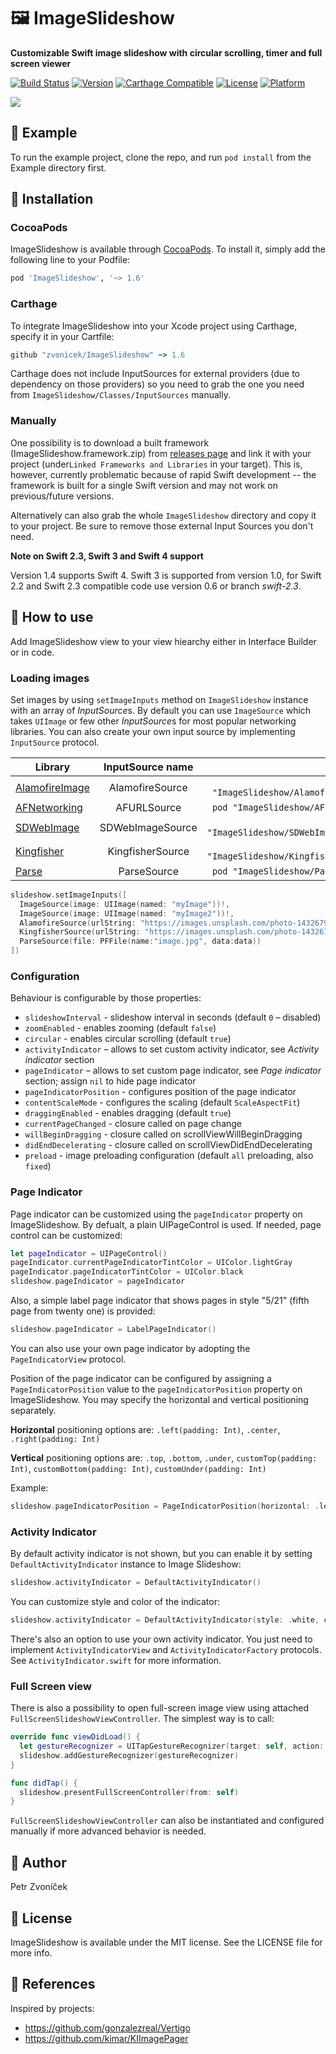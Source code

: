 # 🖼 ImageSlideshow

**Customizable Swift image slideshow with circular scrolling, timer and full screen viewer**

[![Build Status](https://www.bitrise.io/app/9aaf3e552f3a575c.svg?token=AjiVckTN9ItQtJs873mYMw&branch=master)](https://www.bitrise.io/app/9aaf3e552f3a575c)
[![Version](https://img.shields.io/cocoapods/v/ImageSlideshow.svg?style=flat)](http://cocoapods.org/pods/ImageSlideshow)
[![Carthage Compatible](https://img.shields.io/badge/Carthage-compatible-4BC51D.svg?style=flat)](https://github.com/Carthage/Carthage)
[![License](https://img.shields.io/cocoapods/l/ImageSlideshow.svg?style=flat)](http://cocoapods.org/pods/ImageSlideshow)
[![Platform](https://img.shields.io/cocoapods/p/ImageSlideshow.svg?style=flat)](http://cocoapods.org/pods/ImageSlideshow)



![](https://dzwonsemrish7.cloudfront.net/items/2R06283n040V3P3p0i42/ezgif.com-optimize.gif)

## 📱 Example

To run the example project, clone the repo, and run `pod install` from the Example directory first.

## 🔧 Installation

### CocoaPods
ImageSlideshow is available through [CocoaPods](http://cocoapods.org). To install
it, simply add the following line to your Podfile:

```ruby
pod 'ImageSlideshow', '~> 1.6'
```

### Carthage
To integrate ImageSlideshow into your Xcode project using Carthage, specify it in your Cartfile:

```ruby
github "zvonicek/ImageSlideshow" ~> 1.6
```

Carthage does not include InputSources for external providers (due to dependency on those providers) so you need to grab the one you need from `ImageSlideshow/Classes/InputSources` manually.

### Manually
One possibility is to download a built framework (ImageSlideshow.framework.zip) from [releases page](https://github.com/zvonicek/ImageSlideshow/releases/) and link it with your project (under`Linked Frameworks and Libraries` in your target). This is, however, currently problematic because of rapid Swift development -- the framework is built for a single Swift version and may not work on previous/future versions.

Alternatively can also grab the whole `ImageSlideshow` directory and copy it to your project. Be sure to remove those external Input Sources you don't need.

**Note on Swift 2.3, Swift 3 and Swift 4 support**

Version 1.4 supports Swift 4. Swift 3 is supported from version 1.0, for Swift 2.2 and Swift 2.3 compatible code use version 0.6 or branch *swift-2.3*.


## 🔨 How to use

Add ImageSlideshow view to your view hiearchy either in Interface Builder or in code.

### Loading images

Set images by using ```setImageInputs``` method on ```ImageSlideshow``` instance with an array of *InputSource*s. By default you can use ```ImageSource``` which takes ```UIImage``` or few other *InputSource*s for most popular networking libraries. You can also create your own input source by implementing ```InputSource``` protocol.

| Library                                                       | InputSource name | Pod                               |
| ------------------------------------------------------------- |:----------------:| ---------------------------------:|
| [AlamofireImage](https://github.com/Alamofire/AlamofireImage) | AlamofireSource  | `pod "ImageSlideshow/Alamofire"`  |
| [AFNetworking](https://github.com/AFNetworking/AFNetworking)  | AFURLSource      | `pod "ImageSlideshow/AFURL"`      |
| [SDWebImage](https://github.com/rs/SDWebImage)                | SDWebImageSource | `pod "ImageSlideshow/SDWebImage"` |
| [Kingfisher](https://github.com/onevcat/Kingfisher)           | KingfisherSource | `pod "ImageSlideshow/Kingfisher"` |
| [Parse](https://github.com/ParsePlatform/Parse-SDK-iOS-OSX)   | ParseSource      | `pod "ImageSlideshow/Parse"`      |


```swift
slideshow.setImageInputs([
  ImageSource(image: UIImage(named: "myImage"))!,
  ImageSource(image: UIImage(named: "myImage2"))!,
  AlamofireSource(urlString: "https://images.unsplash.com/photo-1432679963831-2dab49187847?w=1080"),
  KingfisherSource(urlString: "https://images.unsplash.com/photo-1432679963831-2dab49187847?w=1080"),
  ParseSource(file: PFFile(name:"image.jpg", data:data))
])
```

### Configuration

Behaviour is configurable by those properties:

- ```slideshowInterval``` - slideshow interval in seconds (default `0` – disabled)
- ```zoomEnabled``` - enables zooming (default `false`)
- ```circular``` - enables circular scrolling (default `true`)
- ```activityIndicator``` – allows to set custom activity indicator, see *Activity indicator* section
- ```pageIndicator``` – allows to set custom page indicator, see *Page indicator* section; assign `nil` to hide page indicator
- ```pageIndicatorPosition``` - configures position of the page indicator
- ```contentScaleMode``` - configures the scaling (default `ScaleAspectFit`)
- ```draggingEnabled``` - enables dragging (default `true`)
- ```currentPageChanged``` - closure called on page change
- ```willBeginDragging``` - closure called on scrollViewWillBeginDragging
- ```didEndDecelerating``` - closure called on scrollViewDidEndDecelerating
- ```preload``` - image preloading configuration (default `all` preloading, also `fixed`)

### Page Indicator

Page indicator can be customized using the `pageIndicator` property on ImageSlideshow. By defualt, a plain UIPageControl is used. If needed, page control can be customized:

```swift
let pageIndicator = UIPageControl()
pageIndicator.currentPageIndicatorTintColor = UIColor.lightGray
pageIndicator.pageIndicatorTintColor = UIColor.black
slideshow.pageIndicator = pageIndicator
```

Also, a simple label page indicator that shows pages in style "5/21" (fifth page from twenty one) is provided:

```swift
slideshow.pageIndicator = LabelPageIndicator()
```

You can also use your own page indicator by adopting the `PageIndicatorView` protocol.

Position of the page indicator can be configured by assigning a `PageIndicatorPosition` value to the `pageIndicatorPosition` property on ImageSlideshow. You may specify the horizontal and vertical positioning separately.

**Horizontal** positioning options are: `.left(padding: Int)`, `.center`, `.right(padding: Int)`

**Vertical** positioning options are: `.top`, `.bottom`, `.under`, `customTop(padding: Int)`, `customBottom(padding: Int)`, `customUnder(padding: Int)`

Example:
```swift
slideshow.pageIndicatorPosition = PageIndicatorPosition(horizontal: .left(padding: 20), vertical: .bottom)
```


### Activity Indicator

By default activity indicator is not shown, but you can enable it by setting `DefaultActivityIndicator` instance to Image Slideshow:

```swift
slideshow.activityIndicator = DefaultActivityIndicator()
```

You can customize style and color of the indicator:

```swift
slideshow.activityIndicator = DefaultActivityIndicator(style: .white, color: nil)
```

There's also an option to use your own activity indicator. You just need to implement `ActivityIndicatorView` and `ActivityIndicatorFactory` protocols. See `ActivityIndicator.swift` for more information.

### Full Screen view

There is also a possibility to open full-screen image view using attached `FullScreenSlideshowViewController`. The simplest way is to call:

```swift
override func viewDidLoad() {
  let gestureRecognizer = UITapGestureRecognizer(target: self, action: #selector(ViewController.didTap))
  slideshow.addGestureRecognizer(gestureRecognizer)
}

func didTap() {
  slideshow.presentFullScreenController(from: self)
}
```

`FullScreenSlideshowViewController` can also be instantiated and configured manually if more advanced behavior is needed.

## 👤 Author

Petr Zvoníček

## 📄 License

ImageSlideshow is available under the MIT license. See the LICENSE file for more info.

## 👀 References

Inspired by projects:
- https://github.com/gonzalezreal/Vertigo
- https://github.com/kimar/KIImagePager
